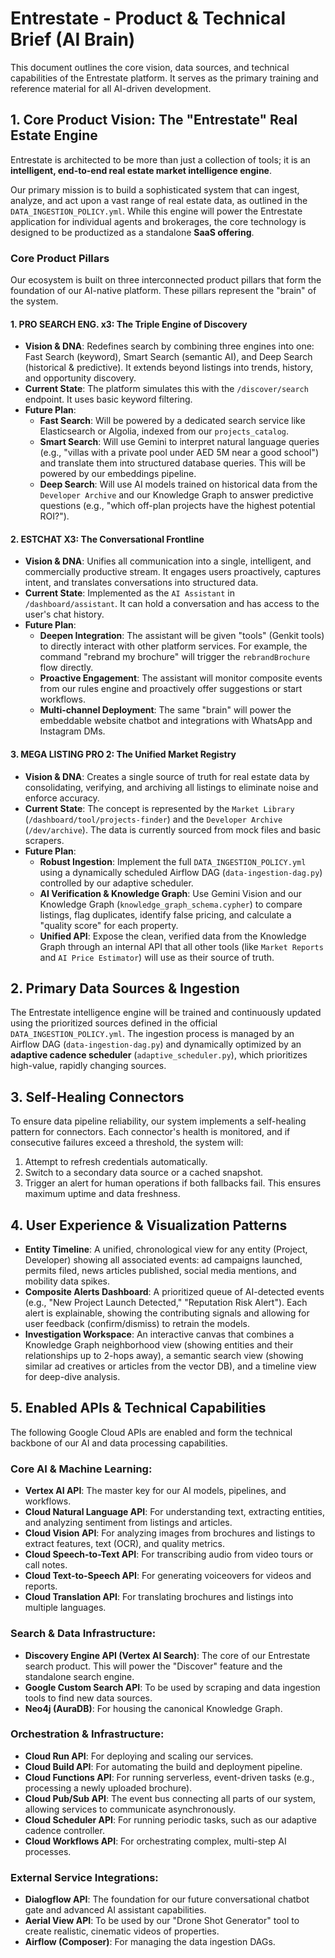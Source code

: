 
# Entrestate - Product & Technical Brief (AI Brain)

This document outlines the core vision, data sources, and technical capabilities of the Entrestate platform. It serves as the primary training and reference material for all AI-driven development.

## 1. Core Product Vision: The "Entrestate" Real Estate Engine

Entrestate is architected to be more than just a collection of tools; it is an **intelligent, end-to-end real estate market intelligence engine**.

Our primary mission is to build a sophisticated system that can ingest, analyze, and act upon a vast range of real estate data, as outlined in the `DATA_INGESTION_POLICY.yml`. While this engine will power the Entrestate application for individual agents and brokerages, the core technology is designed to be productized as a standalone **SaaS offering**.

### Core Product Pillars

Our ecosystem is built on three interconnected product pillars that form the foundation of our AI-native platform. These pillars represent the "brain" of the system.

#### 1. PRO SEARCH ENG. x3: The Triple Engine of Discovery
-   **Vision & DNA**: Redefines search by combining three engines into one: Fast Search (keyword), Smart Search (semantic AI), and Deep Search (historical & predictive). It extends beyond listings into trends, history, and opportunity discovery.
-   **Current State**: The platform simulates this with the `/discover/search` endpoint. It uses basic keyword filtering.
-   **Future Plan**:
    -   **Fast Search**: Will be powered by a dedicated search service like Elasticsearch or Algolia, indexed from our `projects_catalog`.
    -   **Smart Search**: Will use Gemini to interpret natural language queries (e.g., "villas with a private pool under AED 5M near a good school") and translate them into structured database queries. This will be powered by our embeddings pipeline.
    -   **Deep Search**: Will use AI models trained on historical data from the `Developer Archive` and our Knowledge Graph to answer predictive questions (e.g., "which off-plan projects have the highest potential ROI?").

#### 2. ESTCHAT X3: The Conversational Frontline
-   **Vision & DNA**: Unifies all communication into a single, intelligent, and commercially productive stream. It engages users proactively, captures intent, and translates conversations into structured data.
-   **Current State**: Implemented as the `AI Assistant` in `/dashboard/assistant`. It can hold a conversation and has access to the user's chat history.
-   **Future Plan**:
    -   **Deepen Integration**: The assistant will be given "tools" (Genkit tools) to directly interact with other platform services. For example, the command "rebrand my brochure" will trigger the `rebrandBrochure` flow directly.
    -   **Proactive Engagement**: The assistant will monitor composite events from our rules engine and proactively offer suggestions or start workflows.
    -   **Multi-channel Deployment**: The same "brain" will power the embeddable website chatbot and integrations with WhatsApp and Instagram DMs.

#### 3. MEGA LISTING PRO 2: The Unified Market Registry
-   **Vision & DNA**: Creates a single source of truth for real estate data by consolidating, verifying, and archiving all listings to eliminate noise and enforce accuracy.
-   **Current State**: The concept is represented by the `Market Library` (`/dashboard/tool/projects-finder`) and the `Developer Archive` (`/dev/archive`). The data is currently sourced from mock files and basic scrapers.
-   **Future Plan**:
    -   **Robust Ingestion**: Implement the full `DATA_INGESTION_POLICY.yml` using a dynamically scheduled Airflow DAG (`data-ingestion-dag.py`) controlled by our adaptive scheduler.
    -   **AI Verification & Knowledge Graph**: Use Gemini Vision and our Knowledge Graph (`knowledge_graph_schema.cypher`) to compare listings, flag duplicates, identify false pricing, and calculate a "quality score" for each property.
    -   **Unified API**: Expose the clean, verified data from the Knowledge Graph through an internal API that all other tools (like `Market Reports` and `AI Price Estimator`) will use as their source of truth.

## 2. Primary Data Sources & Ingestion

The Entrestate intelligence engine will be trained and continuously updated using the prioritized sources defined in the official `DATA_INGESTION_POLICY.yml`. The ingestion process is managed by an Airflow DAG (`data-ingestion-dag.py`) and dynamically optimized by an **adaptive cadence scheduler** (`adaptive_scheduler.py`), which prioritizes high-value, rapidly changing sources.

## 3. Self-Healing Connectors

To ensure data pipeline reliability, our system implements a self-healing pattern for connectors. Each connector's health is monitored, and if consecutive failures exceed a threshold, the system will:
1.  Attempt to refresh credentials automatically.
2.  Switch to a secondary data source or a cached snapshot.
3.  Trigger an alert for human operations if both fallbacks fail.
This ensures maximum uptime and data freshness.

## 4. User Experience & Visualization Patterns

- **Entity Timeline**: A unified, chronological view for any entity (Project, Developer) showing all associated events: ad campaigns launched, permits filed, news articles published, social media mentions, and mobility data spikes.
- **Composite Alerts Dashboard**: A prioritized queue of AI-detected events (e.g., "New Project Launch Detected," "Reputation Risk Alert"). Each alert is explainable, showing the contributing signals and allowing for user feedback (confirm/dismiss) to retrain the models.
- **Investigation Workspace**: An interactive canvas that combines a Knowledge Graph neighborhood view (showing entities and their relationships up to 2-hops away), a semantic search view (showing similar ad creatives or articles from the vector DB), and a timeline view for deep-dive analysis.

## 5. Enabled APIs & Technical Capabilities

The following Google Cloud APIs are enabled and form the technical backbone of our AI and data processing capabilities.

### Core AI & Machine Learning:
- **Vertex AI API**: The master key for our AI models, pipelines, and workflows.
- **Cloud Natural Language API**: For understanding text, extracting entities, and analyzing sentiment from listings and articles.
- **Cloud Vision API**: For analyzing images from brochures and listings to extract features, text (OCR), and quality metrics.
- **Cloud Speech-to-Text API**: For transcribing audio from video tours or call notes.
- **Cloud Text-to-Speech API**: For generating voiceovers for videos and reports.
- **Cloud Translation API**: For translating brochures and listings into multiple languages.

### Search & Data Infrastructure:
- **Discovery Engine API (Vertex AI Search)**: The core of our Entrestate search product. This will power the "Discover" feature and the standalone search engine.
- **Google Custom Search API**: To be used by scraping and data ingestion tools to find new data sources.
- **Neo4j (AuraDB)**: For housing the canonical Knowledge Graph.

### Orchestration & Infrastructure:
- **Cloud Run API**: For deploying and scaling our services.
- **Cloud Build API**: For automating the build and deployment pipeline.
- **Cloud Functions API**: For running serverless, event-driven tasks (e.g., processing a newly uploaded brochure).
- **Cloud Pub/Sub API**: The event bus connecting all parts of our system, allowing services to communicate asynchronously.
- **Cloud Scheduler API**: For running periodic tasks, such as our adaptive cadence controller.
- **Cloud Workflows API**: For orchestrating complex, multi-step AI processes.

### External Service Integrations:
- **Dialogflow API**: The foundation for our future conversational chatbot gate and advanced AI assistant capabilities.
- **Aerial View API**: To be used by our "Drone Shot Generator" tool to create realistic, cinematic videos of properties.
- **Airflow (Composer)**: For managing the data ingestion DAGs.
